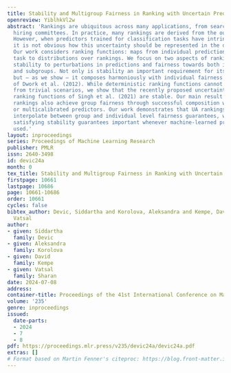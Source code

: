 ```yaml
---
title: Stability and Multigroup Fairness in Ranking with Uncertain Predictions
openreview: YiblhkVl2w
abstract: 'Rankings are ubiquitous across many applications, from search engines to
  hiring committees. In practice, many rankings are derived from the output of predictors.
  However, when predictors trained for classification tasks have intrinsic uncertainty,
  it is not obvious how this uncertainty should be represented in the derived rankings.
  Our work considers ranking functions: maps from individual predictions for a classification
  task to distributions over rankings. We focus on two aspects of ranking functions:
  stability to perturbations in predictions and fairness towards both individuals
  and subgroups. Not only is stability an important requirement for its own sake,
  but — as we show — it composes harmoniously with individual fairness in the sense
  of Dwork et al. (2012). While deterministic ranking functions cannot be stable aside
  from trivial scenarios, we show that the recently proposed uncertainty aware (UA)
  ranking functions of Singh et al. (2021) are stable. Our main result is that UA
  rankings also achieve group fairness through successful composition with multiaccurate
  or multicalibrated predictors. Our work demonstrates that UA rankings naturally
  interpolate between group and individual level fairness guarantees, while simultaneously
  satisfying stability guarantees important whenever machine-learned predictions are
  used.'
layout: inproceedings
series: Proceedings of Machine Learning Research
publisher: PMLR
issn: 2640-3498
id: devic24a
month: 0
tex_title: Stability and Multigroup Fairness in Ranking with Uncertain Predictions
firstpage: 10661
lastpage: 10686
page: 10661-10686
order: 10661
cycles: false
bibtex_author: Devic, Siddartha and Korolova, Aleksandra and Kempe, David and Sharan,
  Vatsal
author:
- given: Siddartha
  family: Devic
- given: Aleksandra
  family: Korolova
- given: David
  family: Kempe
- given: Vatsal
  family: Sharan
date: 2024-07-08
address:
container-title: Proceedings of the 41st International Conference on Machine Learning
volume: '235'
genre: inproceedings
issued:
  date-parts:
  - 2024
  - 7
  - 8
pdf: https://proceedings.mlr.press/v235/devic24a/devic24a.pdf
extras: []
# Format based on Martin Fenner's citeproc: https://blog.front-matter.io/posts/citeproc-yaml-for-bibliographies/
---
```

